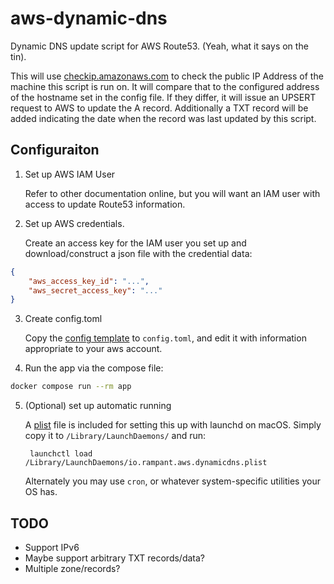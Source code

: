 # aws-dynamic-dns

Dynamic DNS update script for AWS Route53. (Yeah, what it says on the tin).

This will use [checkip.amazonaws.com](http://checkip.amazonaws.com) to check the public IP Address of the machine this script is run on. It will compare that to the configured address of the hostname set in the config file. If they differ, it will issue an UPSERT request to AWS to update the A record. Additionally a TXT record will be added indicating the date when the record was last updated by this script.

## Configuraiton

1. Set up AWS IAM User

    Refer to other documentation online, but you will want an IAM user with access to update Route53 information. 
    
2. Set up AWS credentials.

    Create an access key for the IAM user you set up and download/construct a 
    json file with the credential data:
    
```json
{
    "aws_access_key_id": "...",
    "aws_secret_access_key": "..."
}
```

3. Create config.toml

    Copy the [config template](config.template.toml) to `config.toml`, and edit
    it with information appropriate to your aws account.

4. Run the app via the compose file:

```bash
docker compose run --rm app
```

5. (Optional) set up automatic running

    A [plist](io.rampant.aws.dynamicdns.plist) file is included for setting this
    up with launchd on macOS. Simply copy it to `/Library/LaunchDaemons/` and run:

        launchctl load /Library/LaunchDaemons/io.rampant.aws.dynamicdns.plist
    
    Alternately you may use `cron`, or whatever system-specific utilities your OS has.


## TODO

* Support IPv6
* Maybe support arbitrary TXT records/data?
* Multiple zone/records?